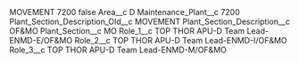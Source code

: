 <?xml version="1.0" encoding="UTF-8"?>
<CustomMetadata xmlns="http://soap.sforce.com/2006/04/metadata" xmlns:xsi="http://www.w3.org/2001/XMLSchema-instance" xmlns:xsd="http://www.w3.org/2001/XMLSchema">
    <label>MOVEMENT 7200</label>
    <protected>false</protected>
    <values>
        <field>Area__c</field>
        <value xsi:type="xsd:string">D</value>
    </values>
    <values>
        <field>Maintenance_Plant__c</field>
        <value xsi:type="xsd:string">7200</value>
    </values>
    <values>
        <field>Plant_Section_Description_Old__c</field>
        <value xsi:type="xsd:string">MOVEMENT</value>
    </values>
    <values>
        <field>Plant_Section_Description__c</field>
        <value xsi:type="xsd:string">OF&amp;MO</value>
    </values>
    <values>
        <field>Plant_Section__c</field>
        <value xsi:type="xsd:string">MO</value>
    </values>
    <values>
        <field>Role_1__c</field>
        <value xsi:type="xsd:string">TOP THOR APU-D Team Lead-ENMD-E/OF&amp;MO</value>
    </values>
    <values>
        <field>Role_2__c</field>
        <value xsi:type="xsd:string">TOP THOR APU-D Team Lead-ENMD-I/OF&amp;MO</value>
    </values>
    <values>
        <field>Role_3__c</field>
        <value xsi:type="xsd:string">TOP THOR APU-D Team Lead-ENMD-M/OF&amp;MO</value>
    </values>
</CustomMetadata>
